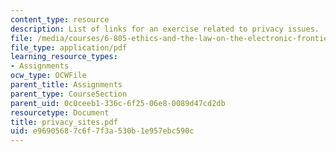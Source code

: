 ```yaml
---
content_type: resource
description: List of links for an exercise related to privacy issues.
file: /media/courses/6-805-ethics-and-the-law-on-the-electronic-frontier-fall-2005/e96905687c6f7f3a530b1e957ebc590c_privacy_sites.pdf
file_type: application/pdf
learning_resource_types:
- Assignments
ocw_type: OCWFile
parent_title: Assignments
parent_type: CourseSection
parent_uid: 0c0ceeb1-336c-6f25-06e8-0089d47cd2db
resourcetype: Document
title: privacy_sites.pdf
uid: e9690568-7c6f-7f3a-530b-1e957ebc590c
---
```

